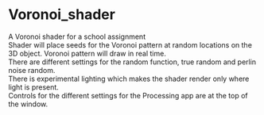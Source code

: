 # Voronoi_shader
A Voronoi shader for a school assignment  
Shader will place seeds for the Voronoi pattern at random locations on the 3D object. Voronoi pattern will draw in real time.  
There are different settings for the random function, true random and perlin noise random.  
There is experimental lighting which makes the shader render only where light is present.  
Controls for the different settings for the Processing app are at the top of the window.
